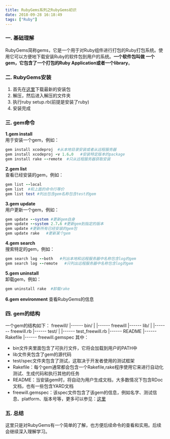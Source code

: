 ```yaml
---
title: RubyGems系列之RubyGems初识
date: 2018-09-28 16:18:49
tags: ["Ruby"]
---
```

### 一. 基础理解
RubyGems简称gems，它是一个用于对Ruby组件进行打包的Ruby打包系统。使用它可以方便地下载安装Ruby的软件包到用户的系统。**一个软件包叫做 一个gem，它包含了一个打包的Ruby Application或者一个library**。

### 二. RubyGems安装
1. 首先在[这里](https://rubygems.org/pages/download)下载最新的安装包
2. 解压，然后进入解压的文件夹
3. 执行ruby setup.rb(前提是安装了ruby)
4. 安装完成

### 三. gem命令
**1.gem install**   
用于安装一个gem，例如：
```ruby
gem install xcodeproj  #从本地目录安装或者从远程服务器
gem install xcodeproj -v 1.6.0   #安装特定版本的package
gem install rake --remote  #只从远程服务器获取安装
```
**2.gem  list**   
查看已经安装的gem，例如：
```ruby
gem list --local
gem list  #和上面的命令行等价
gem list test #列出包含gem名称包含test的gem
```
**3.gem update**   
用户更新一个gem，例如：
```ruby
gem update --system #更新gem自身
gem update --system 2.7.6 #更新gem到指定的版本
gem update #更新所有已经安装的gem包
gem update rake   #更新某个gem
```
**4.gem search**  
搜索特定的gem，例如：
```ruby
gem search log --both   #列出本地和远程服务器中名称包含log的gem
gem search log --remote   #只列出远程服务器中名称包含log的gem
```
**5.gem uninstall**  
卸载gem，例如：
```ruby
gem uninstall rake  #卸载rake
```
**6.gem environment**
查看RubyGems的信息

### 四. gem的结构
一个gem的结构如下：
freewill/
|------ bin/
|       |------ freewill
|------ lib/
|       |------- freewill.rb
|------ test/
|       |------ test_freewill.rb
|------ README
|------ Rakefile
|------ freewill.gemspec
其中：
* bin文件夹里面包含了可执行文件，它将会加载到用户的PATH中
* lib文件夹包含了gem的源代码
* test/spec文件夹包含了测试，这取决于开发者使用的测试框架
* Rakefile：每个gem通常都会包含一个Rakefile,rake程序使用它来进行自动化测试、生成代码和执行其他的任务
* README：当安装gem时，将自动为用户生成文档，大多数情况下包含RDoc文档，也有一些包含YARD文档
* freewill.gemspec：该spec文件包含了该gem的信息，例如名字、测试信息、platform、版本号等，更多可以参见：[这里](https://guides.rubygems.org/specification-reference/)

### 五. 总结
这里只是对RubyGems有一个简单的了解，也方便后续命令的查看和实用。后续会继续深入理解学习。